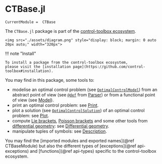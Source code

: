 # CTBase.jl

```@meta
CurrentModule =  CTBase
```

The `CTBase.jl` package is part of the [control-toolbox ecosystem](https://github.com/control-toolbox).

```@raw html
<img src="./assets/diagram.png" style="display: block; margin: 0 auto 20px auto;" width="320px">
```

!!! note "Install"

    To install a package from the control-toolbox ecosystem, 
    please visit the [installation page](https://github.com/control-toolbox#installation).

You may find in this package, some tools to:

- modelise an optimal control problem (see [`OptimalControlModel`](@ref)) from an abstract point of view (see [`@def`](@ref) from [Parser](@ref)) or from a functional point of view (see [Model](@ref)).
- print an optimal control problem: see [Print](@ref).
- plot a solution (see [`OptimalControlSolution`](@ref)) of an optimal control problem: see [Plot](@ref).
- compute [Lie brackets](https://en.wikipedia.org/w/index.php?title=Lie_bracket_of_vector_fields&oldid=1163591634), [Poisson brackets](https://en.wikipedia.org/w/index.php?title=Poisson_manifold&oldid=1163991099#Formal_definition) and some other tools from [differential geometry](https://en.wikipedia.org/w/index.php?title=Differential_geometry&oldid=1165793820): see [Differential geometry](@ref).
- manipulate tuples of symbols: see [Description](@ref).

You may find the [imported modules and exported names](@ref CTBaseModule) but also the different types of [exceptions](@ref api-exceptions) and [functions](@ref api-types) specific to the control-toolbox ecosystem.
